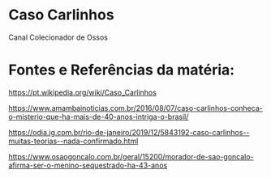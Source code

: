 # Caso Carlinhos
Canal Colecionador de Ossos

# Fontes e Referências da matéria:


https://pt.wikipedia.org/wiki/Caso_Carlinhos

https://www.amambainoticias.com.br/2016/08/07/caso-carlinhos-conheca-o-misterio-que-ha-mais-de-40-anos-intriga-o-brasil/

https://odia.ig.com.br/rio-de-janeiro/2019/12/5843192-caso-carlinhos--muitas-teorias--nada-confirmado.html

https://www.osaogoncalo.com.br/geral/15200/morador-de-sao-goncalo-afirma-ser-o-menino-sequestrado-ha-43-anos
